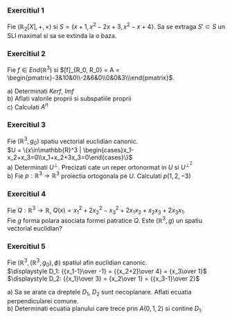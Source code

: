 ### Exercitiul 1
Fie $(\mathbb{R}_2[X], +, \times)$ si $S=\{x+1, x^2-2x+3, x^2-x+4\}$. Sa se extraga $S'\subset S$ un SLI maximal si sa se extinda la o baza.

### Exercitiul 2
Fie $f\in End(\mathbb{R}^3)$ si $[f]_{R_0, R_0} = A = \begin{pmatrix}-3&10&0\\-2&6&0\\0&0&3\\\end{pmatrix}$.

a) Determinati $Ker f$, $Im f$<br>
b) Aflati valorile proprii si subspatiile proprii<br>
c) Calculati $A^n$

### Exercitiul 3
Fie $(\mathbb{R}^3, g_0)$ spatiu vectorial euclidian canonic.<br>
$U = \{x\in\mathbb{R}^3 | \begin{cases}x_1-x_2+x_3=0\\x_1+x_2+3x_3=0\end{cases}\}$<br>
a) Determinati $U^\bot$. Precizati cate un reper ortonormat in $U$ si $U^{\bot^2}$<br>
b) Fie $p:\mathbb{R}^3\rightarrow\mathbb{R}^3$ proiectia ortogonala pe $U$. Calculati $p(1,2,-3)$

### Exercitiul 4
Fie $Q:\mathbb{R}^3\rightarrow\mathbb{R}$, $Q(x) = x_1^2 + 2x_2^2 - x_3^2 + 2x_1x_2 + x_2x_3 + 2x_3x_1$.<br>
Fie $g$ forma polara asociata formei patratice $Q$. Este $(\mathbb{R}^3, g)$ un spatiu vectorial euclidian? 

### Exercitiul 5
Fie $(\mathbb{R}^3, (\mathbb{R}^3, g_0), \phi)$ spatiul afin euclidian canonic.<br>
$\displaystyle D_1: {{x_1-1}\over -1} = {{x_2+2}\over 4} = {x_3\over 1}$<br>
$\displaystyle D_2: {{x_1}\over 3} = {x_2\over 1} = {{x_3-1}\over 2}$

a) Sa se arate ca dreptele $D_1$, $D_2$ sunt necoplanare. Aflati ecuatia perpendicularei comune.<br>
b) Determinati ecuatia planului care trece prin $A(0,1,2)$ si contine $D_1$.